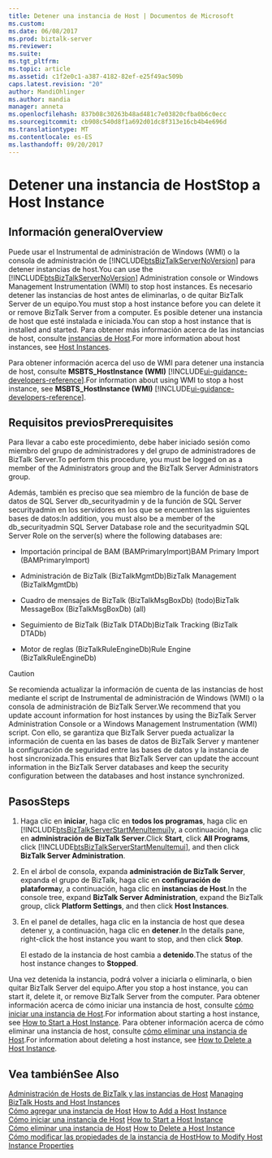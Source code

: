 ```yaml
---
title: Detener una instancia de Host | Documentos de Microsoft
ms.custom: 
ms.date: 06/08/2017
ms.prod: biztalk-server
ms.reviewer: 
ms.suite: 
ms.tgt_pltfrm: 
ms.topic: article
ms.assetid: c1f2e0c1-a387-4182-82ef-e25f49ac509b
caps.latest.revision: "20"
author: MandiOhlinger
ms.author: mandia
manager: anneta
ms.openlocfilehash: 837b08c30263b48ad481c7e03820cfba0b6c0ecc
ms.sourcegitcommit: cb908c540d8f1a692d01dc8f313e16cb4b4e696d
ms.translationtype: MT
ms.contentlocale: es-ES
ms.lasthandoff: 09/20/2017
---
```

# <a name="stop-a-host-instance"></a><span data-ttu-id="578d6-102">Detener una instancia de Host</span><span class="sxs-lookup"><span data-stu-id="578d6-102">Stop a Host Instance</span></span>

## <a name="overview"></a><span data-ttu-id="578d6-103">Información general</span><span class="sxs-lookup"><span data-stu-id="578d6-103">Overview</span></span>
<span data-ttu-id="578d6-104">Puede usar el Instrumental de administración de Windows (WMI) o la consola de administración de [!INCLUDE[btsBizTalkServerNoVersion](../includes/btsbiztalkservernoversion-md.md)] para detener instancias de host.</span><span class="sxs-lookup"><span data-stu-id="578d6-104">You can use the [!INCLUDE[btsBizTalkServerNoVersion](../includes/btsbiztalkservernoversion-md.md)] Administration console or Windows Management Instrumentation (WMI) to stop host instances.</span></span> <span data-ttu-id="578d6-105">Es necesario detener las instancias de host antes de eliminarlas, o de quitar BizTalk Server de un equipo.</span><span class="sxs-lookup"><span data-stu-id="578d6-105">You must stop a host instance before you can delete it or remove BizTalk Server from a computer.</span></span> <span data-ttu-id="578d6-106">Es posible detener una instancia de host que esté instalada e iniciada.</span><span class="sxs-lookup"><span data-stu-id="578d6-106">You can stop a host instance that is installed and started.</span></span> <span data-ttu-id="578d6-107">Para obtener más información acerca de las instancias de host, consulte [instancias de Host](../core/host-instances.md).</span><span class="sxs-lookup"><span data-stu-id="578d6-107">For more information about host instances, see [Host Instances](../core/host-instances.md).</span></span>  
  
 <span data-ttu-id="578d6-108">Para obtener información acerca del uso de WMI para detener una instancia de host, consulte **MSBTS_HostInstance (WMI)** [!INCLUDE[ui-guidance-developers-reference](../includes/ui-guidance-developers-reference.md)].</span><span class="sxs-lookup"><span data-stu-id="578d6-108">For information about using WMI to stop a host instance, see **MSBTS_HostInstance (WMI)** [!INCLUDE[ui-guidance-developers-reference](../includes/ui-guidance-developers-reference.md)].</span></span>
  
## <a name="prerequisites"></a><span data-ttu-id="578d6-109">Requisitos previos</span><span class="sxs-lookup"><span data-stu-id="578d6-109">Prerequisites</span></span>  
 <span data-ttu-id="578d6-110">Para llevar a cabo este procedimiento, debe haber iniciado sesión como miembro del grupo de administradores y del grupo de administradores de BizTalk Server.</span><span class="sxs-lookup"><span data-stu-id="578d6-110">To perform this procedure, you must be logged on as a member of the Administrators group and the BizTalk Server Administrators group.</span></span>  
  
 <span data-ttu-id="578d6-111">Además, también es preciso que sea miembro de la función de base de datos de SQL Server db_securityadmin y de la función de SQL Server securityadmin en los servidores en los que se encuentren las siguientes bases de datos:</span><span class="sxs-lookup"><span data-stu-id="578d6-111">In addition, you must also be a member of the db_securityadmin SQL Server Database role and the securityadmin SQL Server Role on the server(s) where the following databases are:</span></span>  
  
-   <span data-ttu-id="578d6-112">Importación principal de BAM (BAMPrimaryImport)</span><span class="sxs-lookup"><span data-stu-id="578d6-112">BAM Primary Import (BAMPrimaryImport)</span></span>  
  
-   <span data-ttu-id="578d6-113">Administración de BizTalk (BizTalkMgmtDb)</span><span class="sxs-lookup"><span data-stu-id="578d6-113">BizTalk Management (BizTalkMgmtDb)</span></span>  
  
-   <span data-ttu-id="578d6-114">Cuadro de mensajes de BizTalk (BizTalkMsgBoxDb) (todo)</span><span class="sxs-lookup"><span data-stu-id="578d6-114">BizTalk MessageBox (BizTalkMsgBoxDb) (all)</span></span>  
  
-   <span data-ttu-id="578d6-115">Seguimiento de BizTalk (BizTalk DTADb)</span><span class="sxs-lookup"><span data-stu-id="578d6-115">BizTalk Tracking (BizTalk DTADb)</span></span>  
  
-   <span data-ttu-id="578d6-116">Motor de reglas (BizTalkRuleEngineDb)</span><span class="sxs-lookup"><span data-stu-id="578d6-116">Rule Engine (BizTalkRuleEngineDb)</span></span>  
  
> [!CAUTION]
>  <span data-ttu-id="578d6-117">Se recomienda actualizar la información de cuenta de las instancias de host mediante el script de Instrumental de administración de Windows (WMI) o la consola de administración de BizTalk Server.</span><span class="sxs-lookup"><span data-stu-id="578d6-117">We recommend that you update account information for host instances by using the BizTalk Server Administration Console or a Windows Management Instrumentation (WMI) script.</span></span> <span data-ttu-id="578d6-118">Con ello, se garantiza que BizTalk Server pueda actualizar la información de cuenta en las bases de datos de BizTalk Server y mantener la configuración de seguridad entre las bases de datos y la instancia de host sincronizada.</span><span class="sxs-lookup"><span data-stu-id="578d6-118">This ensures that BizTalk Server can update the account information in the BizTalk Server databases and keep the security configuration between the databases and host instance synchronized.</span></span>  
  
## <a name="steps"></a><span data-ttu-id="578d6-119">Pasos</span><span class="sxs-lookup"><span data-stu-id="578d6-119">Steps</span></span>
  
1.  <span data-ttu-id="578d6-120">Haga clic en **iniciar**, haga clic en **todos los programas**, haga clic en [!INCLUDE[btsBizTalkServerStartMenuItemui](../includes/btsbiztalkserverstartmenuitemui-md.md)]y, a continuación, haga clic en **administración de BizTalk Server**.</span><span class="sxs-lookup"><span data-stu-id="578d6-120">Click **Start**, click **All Programs**, click [!INCLUDE[btsBizTalkServerStartMenuItemui](../includes/btsbiztalkserverstartmenuitemui-md.md)], and then click **BizTalk Server Administration**.</span></span>  
  
2.  <span data-ttu-id="578d6-121">En el árbol de consola, expanda **administración de BizTalk Server**, expanda el grupo de BizTalk, haga clic en **configuración de plataforma**y, a continuación, haga clic en **instancias de Host**.</span><span class="sxs-lookup"><span data-stu-id="578d6-121">In the console tree, expand **BizTalk Server Administration**, expand the BizTalk group, click **Platform Settings**, and then click **Host Instances**.</span></span>  
  
3.  <span data-ttu-id="578d6-122">En el panel de detalles, haga clic en la instancia de host que desea detener y, a continuación, haga clic en **detener**.</span><span class="sxs-lookup"><span data-stu-id="578d6-122">In the details pane, right-click the host instance you want to stop, and then click **Stop**.</span></span>  
  
     <span data-ttu-id="578d6-123">El estado de la instancia de host cambia a **detenido**.</span><span class="sxs-lookup"><span data-stu-id="578d6-123">The status of the host instance changes to **Stopped**.</span></span>  
  
 <span data-ttu-id="578d6-124">Una vez detenida la instancia, podrá volver a iniciarla o eliminarla, o bien quitar BizTalk Server del equipo.</span><span class="sxs-lookup"><span data-stu-id="578d6-124">After you stop a host instance, you can start it, delete it, or remove BizTalk Server from the computer.</span></span> <span data-ttu-id="578d6-125">Para obtener información acerca de cómo iniciar una instancia de host, consulte [cómo iniciar una instancia de Host](../core/how-to-start-a-host-instance.md).</span><span class="sxs-lookup"><span data-stu-id="578d6-125">For information about starting a host instance, see [How to Start a Host Instance](../core/how-to-start-a-host-instance.md).</span></span> <span data-ttu-id="578d6-126">Para obtener información acerca de cómo eliminar una instancia de host, consulte [cómo eliminar una instancia de Host](../core/how-to-delete-a-host-instance.md).</span><span class="sxs-lookup"><span data-stu-id="578d6-126">For information about deleting a host instance, see [How to Delete a Host Instance](../core/how-to-delete-a-host-instance.md).</span></span>  
  
## <a name="see-also"></a><span data-ttu-id="578d6-127">Vea también</span><span class="sxs-lookup"><span data-stu-id="578d6-127">See Also</span></span>  
 <span data-ttu-id="578d6-128">[Administración de Hosts de BizTalk y las instancias de Host](../core/managing-biztalk-hosts-and-host-instances.md) </span><span class="sxs-lookup"><span data-stu-id="578d6-128">[Managing BizTalk Hosts and Host Instances](../core/managing-biztalk-hosts-and-host-instances.md) </span></span>  
 <span data-ttu-id="578d6-129">[Cómo agregar una instancia de Host](../core/how-to-add-a-host-instance.md) </span><span class="sxs-lookup"><span data-stu-id="578d6-129">[How to Add a Host Instance](../core/how-to-add-a-host-instance.md) </span></span>  
 <span data-ttu-id="578d6-130">[Cómo iniciar una instancia de Host](../core/how-to-start-a-host-instance.md) </span><span class="sxs-lookup"><span data-stu-id="578d6-130">[How to Start a Host Instance](../core/how-to-start-a-host-instance.md) </span></span>  
 <span data-ttu-id="578d6-131">[Cómo eliminar una instancia de Host](../core/how-to-delete-a-host-instance.md) </span><span class="sxs-lookup"><span data-stu-id="578d6-131">[How to Delete a Host Instance](../core/how-to-delete-a-host-instance.md) </span></span>  
 [<span data-ttu-id="578d6-132">Cómo modificar las propiedades de la instancia de Host</span><span class="sxs-lookup"><span data-stu-id="578d6-132">How to Modify Host Instance Properties</span></span>](../core/how-to-modify-host-instance-properties.md)